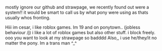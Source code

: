 mostly ignore our github and strawpage, we recently found out were a system!! it would be smart to call us by what pony were using as thats usually whos fronting.

Hiii im cesar, i like roblox games. Im 19 and  on ponytown.. (jobless behaviour /j) i like a lot of roblox games but also other stuff. i block freely. ooo you want to look at my strawpage so badddd
Also,, i use he/they/it no matter the pony. Im a trans man ^_^

<!--
**shatteredsaline/shatteredsaline** is a ✨ _special_ ✨ repository because its `README.md` (this file) appears on your GitHub profile.

Here are some ideas to get you started:

- 🔭 I’m currently working on ...
- 🌱 I’m currently learning ...
- 👯 I’m looking to collaborate on ...
- 🤔 I’m looking for help with ...
- 💬 Ask me about ...
- 📫 How to reach me: ...
- 😄 Pronouns: ...
- ⚡ Fun fact: ...
-->
